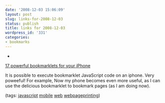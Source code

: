 ```yaml
---
date: '2008-12-03 15:06:09'
layout: post
slug: links-for-2008-12-03
status: publish
title: links for 2008-12-03
wordpress_id: '331'
categories:
- bookmarks
---
```


  *


[17 powerful bookmarklets for your iPhone](http://www.lifeclever.com/17-powerful-bookmarklets-for-your-iphone/)


It is possible to execute bookmarklet JavaScript code on an iphone.  Very poweeful!  For example, Now my phone becomes even more useful, as I can use the delicious bookmarklet to bookmark pages (as I am doing now).


(tags: [javascript](http://delicious.com/eob/javascript) [mobile](http://delicious.com/eob/mobile) [web](http://delicious.com/eob/web) [webpageprinting](http://delicious.com/eob/webpageprinting))



